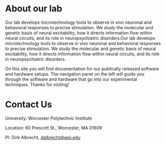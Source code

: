 # About our lab
Our lab develops microtechnology tools to observe in vivo neuronal and behavioral responses to precise stimulation. We study the molecular and genetic basis of neural excitability, how it directs information flow within neural circuits, and its role in neuropsychiatric disorders.Our lab develops microtechnology tools to observe in vivo neuronal and behavioral responses to precise stimulation. We study the molecular and genetic basis of neural excitability, how it directs information flow within neural circuits, and its role in neuropsychiatric disorders.

On this site you will find documentation for our publically released software and hardware setups.  The navigation panel on the left will guide you through the software and hardware that go into our experimental techniques.  Thanks for visiting!

# Contact Us

University: Worcester Polytechnic Institute

Location: 60 Prescott St., Worcester, MA 01609

PI: Dirk Albrecht, dalbrecht@wpi.edu
